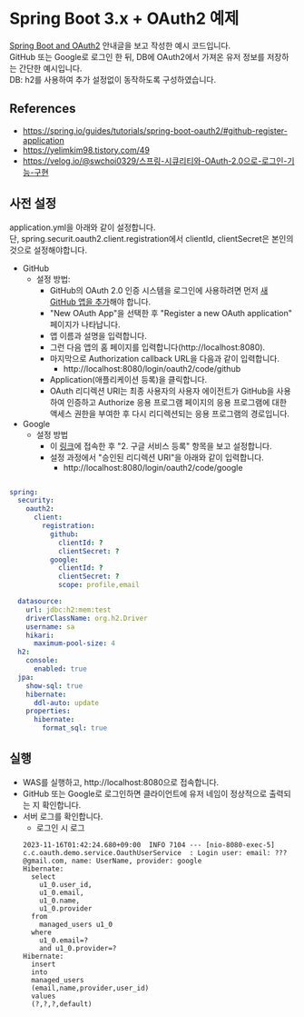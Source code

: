 # Spring Boot 3.x + OAuth2 예제

[Spring Boot and OAuth2](https://spring.io/guides/tutorials/spring-boot-oauth2) 안내글을 보고 작성한 예시 코드입니다.  
GitHub 또는 Google로 로그인 한 뒤, DB에 OAuth2에서 가져온 유저 정보를 저장하는 간단한 예시입니다.  
DB: h2를 사용하여 추가 설정없이 동작하도록 구성하였습니다.
## References
- https://spring.io/guides/tutorials/spring-boot-oauth2/#github-register-application
- https://yelimkim98.tistory.com/49
- https://velog.io/@swchoi0329/스프링-시큐리티와-OAuth-2.0으로-로그인-기능-구현


## 사전 설정

application.yml을 아래와 같이 설정합니다.  
단, spring.securit.oauth2.client.registration에서 clientId, clientSecret은 본인의 것으로 설정해야합니다.  

- GitHub
  - 설정 방법:
    - GitHub의 OAuth 2.0 인증 시스템을 로그인에 사용하려면 먼저 [새 GitHub 앱을 추가](https://github.com/settings/developers)해야 합니다.
    - "New OAuth App"을 선택한 후 "Register a new OAuth application" 페이지가 나타납니다.
    - 앱 이름과 설명을 입력합니다.
    - 그런 다음 앱의 홈 페이지를 입력합니다(http://localhost:8080).
    - 마지막으로 Authorization callback URL을 다음과 같이 입력합니다.
      - http://localhost:8080/login/oauth2/code/github
    - Application(애플리케이션 등록)을 클릭합니다.
    - OAuth 리디렉션 URI는 최종 사용자의 사용자 에이전트가 GitHub을 사용하여 인증하고 Authorize 응용 프로그램 페이지의 응용 프로그램에 대한 액세스 권한을 부여한 후 다시 리디렉션되는 응용 프로그램의 경로입니다.
- Google
  - 설정 방법
    - 이 [링크](https://velog.io/@swchoi0329/스프링-시큐리티와-OAuth-2.0으로-로그인-기능-구현)에 접속한 후 "2. 구글 서비스 등록" 항목을 보고 설정합니다.
    - 설정 과정에서 "승인된 리디렉션 URI"을 아래와 같이 입력합니다.
      - http://localhost:8080/login/oauth2/code/google

```yml

spring:
  security:
    oauth2:
      client:
        registration:
          github:
            clientId: ?
            clientSecret: ?
          google:
            clientId: ?
            clientSecret: ?
            scope: profile,email

  datasource:
    url: jdbc:h2:mem:test
    driverClassName: org.h2.Driver
    username: sa
    hikari:
      maximum-pool-size: 4
  h2:
    console:
      enabled: true
  jpa:
    show-sql: true
    hibernate:
      ddl-auto: update
    properties:
      hibernate:
        format_sql: true

```

## 실행
- WAS를 실행하고, http://localhost:8080으로 접속합니다.
- GitHub 또는 Google로 로그인하면 클라이언트에 유저 네임이 정상적으로 출력되는 지 확인합니다.
- 서버 로그를 확인합니다.
  - 로그인 시 로그
  ```
  2023-11-16T01:42:24.680+09:00  INFO 7104 --- [nio-8080-exec-5] c.c.oauth.demo.service.OauthUserService  : Login user: email: ???@gmail.com, name: UserName, provider: google
  Hibernate:
    select
      u1_0.user_id,
      u1_0.email,
      u1_0.name,
      u1_0.provider
    from
      managed_users u1_0
    where
      u1_0.email=?
      and u1_0.provider=?
  Hibernate:
    insert
    into
    managed_users
    (email,name,provider,user_id)
    values
    (?,?,?,default)
  ```
